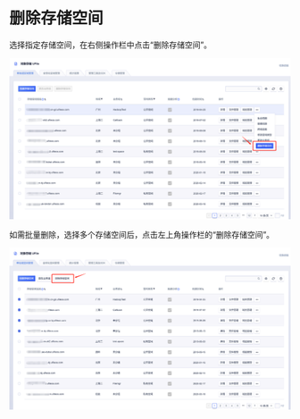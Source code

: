 

# 删除存储空间

选择指定存储空间，在右侧操作栏中点击“删除存储空间”。

![](/images/删除存储空间1.png)

如需批量删除，选择多个存储空间后，点击左上角操作栏的“删除存储空间”。

![](/images/删除存储空间2.png)